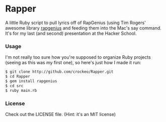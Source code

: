 # Rapper

A little Ruby script to pull lyrics off of RapGenius (using Tim Rogers' awesome
library [rapgenius](http://github.com/timrogers/rapgenius) and feeding them into
the Mac's say command. It's for my last (and second) presentation at the Hacker
School.

### Usage

I'm not really too sure how you're supposed to organize Ruby projects (seeing as
this was my first one), so here's just how I made it run:

```bash
$ git clone http://github.com/crockeo/Rapper.git
$ cd Rapper
$ gem install rapgenius
$ cd src
$ ruby main.rb
```

### License

Check out the LICENSE file. (Hint: it's an MIT license)
